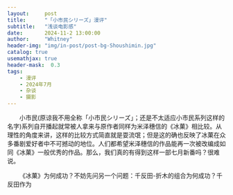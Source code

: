 ```yaml
---
layout:     post
title:      "「小市民シリーズ」漫评"
subtitle:   "浅谈电影感"
date:       2024-11-2 13:00:00
author:     "Whitney"
header-img: "img/in-post/post-bg-Shoushimin.jpg"
catalog: true
usemathjax: true
header-mask:  0.3
tags:
    - 漫评
    - 2024年7月
    - 杂谈
    - 摄影
---
```


&emsp;&emsp;小市民(原谅我不用全称「小市民シリーズ」；还是不太适应小市民系列这样的名字)系列自开播起就常被人拿来与原作者同样为米泽穗信的《冰菓》相比较。从理性的角度来讲，这样的比较方式简直就是耍流氓；但是这的确也反映了冰菓在众多番剧爱好者中不可撼动的地位。人们都希望米泽穗信的作品能再一次被改编成如同《冰菓》一般优秀的作品。那么，我们真的有得到这样一部七月新番吗？很难说。

&emsp;&emsp;《冰菓》为何成功？不妨先问另一个问题：千反田-折木的组合为何成功？千反田作为
